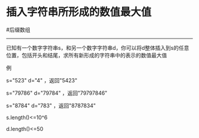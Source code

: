 
# 插入字符串所形成的数值最大值


#后缀数组 

---

已知有一个数字字符串s，和另一个数字字符串d，你可以将d整体插入到s的任意位置，包括开头和结尾，求所有新形成的字符串中的表示的数值最大值

例

s="523" d="4" ，返回"5423"

s="79786" d="79784" ，返回"79797846"

s="8784" d="783" ，返回"8787834"

s.length()<=10^6

d.length()<=50

